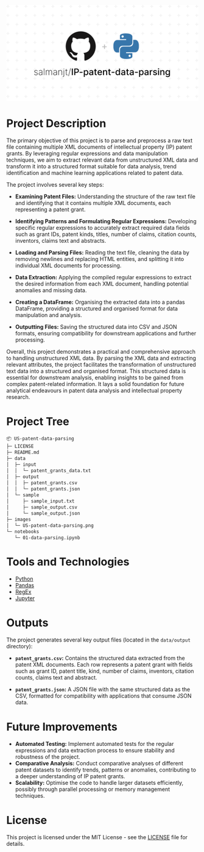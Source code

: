 ![US-patent-data-parsing](images/IP-patent-data-parsing.png)

# Project Description

The primary objective of this project is to parse and preprocess a raw text file containing multiple XML documents of intellectual property (IP) patent grants. By leveraging regular expressions and data manipulation techniques, we aim to extract relevant data from unstructured XML data and transform it into a structured format suitable for data analysis, trend identification and machine learning applications related to patent data.

The project involves several key steps:

-   **Examining Patent Files:** Understanding the structure of the raw text file and identifying that it contains multiple XML documents, each representing a patent grant.

-   **Identifying Patterns and Formulating Regular Expressions:** Developing specific regular expressions to accurately extract required data fields such as grant IDs, patent kinds, titles, number of claims, citation counts, inventors, claims text and abstracts.

-   **Loading and Parsing Files:** Reading the text file, cleaning the data by removing newlines and replacing HTML entities, and splitting it into individual XML documents for processing.

-   **Data Extraction:** Applying the compiled regular expressions to extract the desired information from each XML document, handling potential anomalies and missing data.

-   **Creating a DataFrame:** Organising the extracted data into a pandas DataFrame, providing a structured and organised format for data manipulation and analysis.

-   **Outputting Files:** Saving the structured data into CSV and JSON formats, ensuring compatibility for downstream applications and further processing.

Overall, this project demonstrates a practical and comprehensive approach to handling unstructured XML data. By parsing the XML data and extracting relevant attributes, the project facilitates the transformation of unstructured text data into a structured and organised format. This structured data is essential for downstream analysis, enabling insights to be gained from complex patent-related information. It lays a solid foundation for future analytical endeavours in patent data analysis and intellectual property research.

# Project Tree

```
📦 US-patent-data-parsing
├─ LICENSE
├─ README.md
├─ data
│  ├─ input
│  │  └─ patent_grants_data.txt
│  ├─ output
│  │  ├─ patent_grants.csv
│  │  └─ patent_grants.json
│  └─ sample
│     ├─ sample_input.txt
│     ├─ sample_output.csv
│     └─ sample_output.json
├─ images
│  └─ US-patent-data-parsing.png
└─ notebooks
   └─ 01-data-parsing.ipynb
```

# Tools and Technologies

-   [Python](https://www.python.org/downloads/)
-   [Pandas](https://pandas.pydata.org/)
-   [RegEx](https://docs.python.org/3/library/re.html)
-   [Jupyter ](https://jupyter.org/)

# Outputs

The project generates several key output files (located in the `data/output` directory):

-   **`patent_grants.csv`:** Contains the structured data extracted from the patent XML documents. Each row represents a patent grant with fields such as grant ID, patent title, kind, number of claims, inventors, citation counts, claims text and abstract.

-   **`patent_grants.json`:** A JSON file with the same structured data as the CSV, formatted for compatibility with applications that consume JSON data.

# Future Improvements

-   **Automated Testing:** Implement automated tests for the regular expressions and data extraction process to ensure stability and robustness of the project.
-   **Comparative Analysis:** Conduct comparative analyses of different patent datasets to identify trends, patterns or anomalies, contributing to a deeper understanding of IP patent grants.
-   **Scalability:** Optimise the code to handle larger datasets efficiently, possibly through parallel processing or memory management techniques.

# License

This project is licensed under the MIT License - see the [LICENSE](https://github.com/salmanjt/US-patent-data-parsing/blob/main/LICENSE) file for details.
